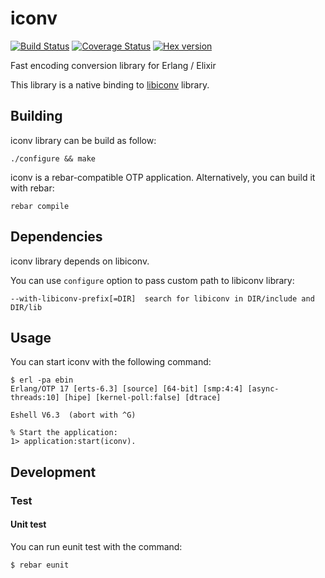 # iconv

[![Build Status](https://travis-ci.org/processone/iconv.svg?branch=master)](https://travis-ci.org/processone/iconv) [![Coverage Status](https://coveralls.io/repos/processone/iconv/badge.svg?branch=master&service=github)](https://coveralls.io/github/processone/iconv?branch=master) [![Hex version](https://img.shields.io/hexpm/v/iconv.svg "Hex version")](https://hex.pm/packages/)

Fast encoding conversion library for Erlang / Elixir

This library is a native binding to
[libiconv](https://www.gnu.org/software/libiconv/) library.

## Building

iconv library can be build as follow:

    ./configure && make

iconv is a rebar-compatible OTP application. Alternatively, you can
build it with rebar:

    rebar compile

## Dependencies

iconv library depends on libiconv.

You can use `configure` option to pass custom path to libiconv
library:

    --with-libiconv-prefix[=DIR]  search for libiconv in DIR/include and DIR/lib

## Usage

You can start iconv with the following command:

```shell
$ erl -pa ebin
Erlang/OTP 17 [erts-6.3] [source] [64-bit] [smp:4:4] [async-threads:10] [hipe] [kernel-poll:false] [dtrace]

Eshell V6.3  (abort with ^G)

% Start the application:
1> application:start(iconv).
```

## Development

### Test

#### Unit test

You can run eunit test with the command:

    $ rebar eunit

